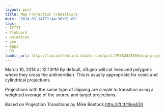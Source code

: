```yaml
---
layout: post
title: Map Projection Transitions
date: '2014-03-14T21:44:36+01:00'
tags:
- IFTTT
- Pinboard
- animation
- geo
- maps
- D3
tumblr_url: http://fabiantheblind.tumblr.com/post/79582818555/map-projection-transitions
---
```

March 10, 2014 at 12:13PM
By default, d3.geo will cut lines and polygons where they cross the antimeridian. This is usually appropriate for conic and cylindrical projections.

Projections with the same type of clipping are simple to transition using a weighted average of the source and target projections.

Based on Projection Transitions by Mike Bostock.http://ift.tt/19exID0
